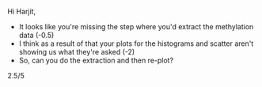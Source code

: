 Hi Harjit, 

- It looks like you're missing the step where you'd extract the methylation data (-0.5) 
- I think as a result of that your plots for the histograms and scatter aren't showing us what they're asked (-2) 
- So, can you do the extraction and then re-plot? 

2.5/5
